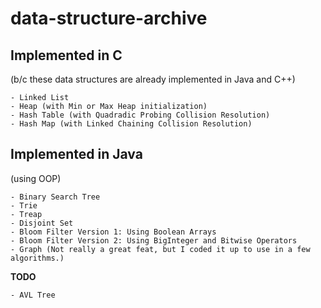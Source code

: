 # data-structure-archive

## Implemented in C
(b/c these data structures are already implemented in Java and C++)

	- Linked List
	- Heap (with Min or Max Heap initialization)
	- Hash Table (with Quadradic Probing Collision Resolution)
	- Hash Map (with Linked Chaining Collision Resolution)

## Implemented in Java
(using OOP)

	- Binary Search Tree
	- Trie
	- Treap
	- Disjoint Set
	- Bloom Filter Version 1: Using Boolean Arrays
	- Bloom Filter Version 2: Using BigInteger and Bitwise Operators
	- Graph (Not really a great feat, but I coded it up to use in a few algorithms.)

**TODO**

	- AVL Tree